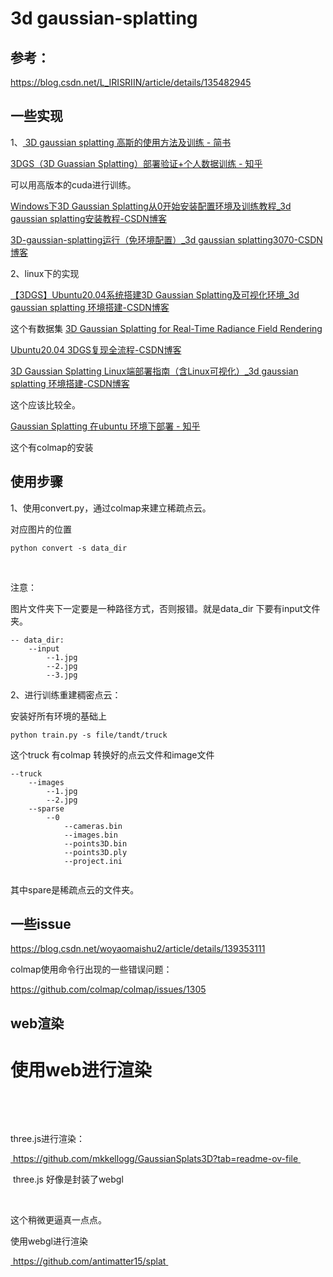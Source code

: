 # 3d gaussian-splatting



## 参考：

[ https://blog.csdn.net/L_IRISRIIN/article/details/135482945 ](https://blog.csdn.net/L_IRISRIIN/article/details/135482945)



## 一些实现

1、[ 3D gaussian splatting 高斯的使用方法及训练 - 简书 ](https://www.jianshu.com/p/0c249855eb38)



[ 3DGS（3D Guassian Splatting）部署验证+个人数据训练 - 知乎 ](https://zhuanlan.zhihu.com/p/685698909)

可以用高版本的cuda进行训练。







[ Windows下3D Gaussian Splatting从0开始安装配置环境及训练教程_3d gaussian splatting安装教程-CSDN博客 ](https://blog.csdn.net/weixin_64588173/article/details/138140240)





[ 3D-gaussian-splatting运行（免环境配置）_3d gaussian splatting3070-CSDN博客 ](https://blog.csdn.net/L_IRISRIIN/article/details/135482945)





2、linux下的实现

[ 【3DGS】Ubuntu20.04系统搭建3D Gaussian Splatting及可视化环境_3d gaussian splatting 环境搭建-CSDN博客 ](https://blog.csdn.net/weixin_48400654/article/details/137271501)

这个有数据集 [ 3D Gaussian Splatting for Real-Time Radiance Field Rendering ](https://repo-sam.inria.fr/fungraph/3d-gaussian-splatting/)



[ Ubuntu20.04 3DGS复现全流程-CSDN博客 ](https://blog.csdn.net/abbbbbk/article/details/140886831)



[ 3D Gaussian Splatting Linux端部署指南（含Linux可视化）_3d gaussian splatting 环境搭建-CSDN博客 ](https://blog.csdn.net/yjboxes/article/details/136213935)

这个应该比较全。





[ Gaussian Splatting 在ubuntu 环境下部署 - 知乎 ](https://zhuanlan.zhihu.com/p/688557162)

这个有colmap的安装



## 使用步骤

1、使用convert.py，通过colmap来建立稀疏点云。

对应图片的位置



```
python convert -s data_dir
```

﻿

注意：

图片文件夹下一定要是一种路径方式，否则报错。就是data_dir 下要有input文件夹。



```
-- data_dir:
    --input
        --1.jpg
        --2.jpg
        --3.jpg
```



2、进行训练重建稠密点云：

安装好所有环境的基础上

```
python train.py -s file/tandt/truck
```

这个truck 有colmap 转换好的点云文件和image文件

```
--truck
    --images
        --1.jpg
        --2.jpg
    --sparse
        --0
            --cameras.bin
            --images.bin
            --points3D.bin
            --points3D.ply
            --project.ini
    
```

其中spare是稀疏点云的文件夹。



## 一些issue

[ https://blog.csdn.net/woyaomaishu2/article/details/139353111 ](https://blog.csdn.net/woyaomaishu2/article/details/139353111)



colmap使用命令行出现的一些错误问题：

[ https://github.com/colmap/colmap/issues/1305 ](https://github.com/colmap/colmap/issues/1305)



## web渲染

# 使用web进行渲染



﻿

﻿

three.js进行渲染：

﻿[ https://github.com/mkkellogg/GaussianSplats3D?tab=readme-ov-file ](https://github.com/mkkellogg/GaussianSplats3D?tab=readme-ov-file)﻿

​     three.js 好像是封装了webgl

﻿

这个稍微更逼真一点点。



使用webgl进行渲染

﻿[ https://github.com/antimatter15/splat ](https://github.com/antimatter15/splat)﻿